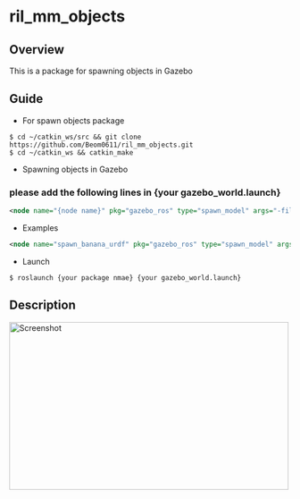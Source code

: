 # ril_mm_objects    
   
   
   
   
             
             
## Overview
This is a package for spawning objects in Gazebo     
   
   
   
    
    
## Guide

- For spawn objects package
```
$ cd ~/catkin_ws/src && git clone https://github.com/Beom0611/ril_mm_objects.git
$ cd ~/catkin_ws && catkin_make
```   
    
    

- Spawning objects in Gazebo 
### please add the following lines in {your gazebo_world.launch}
```xml
<node name="{node name}" pkg="gazebo_ros" type="spawn_model" args="-file $(find {folder name})/{urdf directory}/{urdf file name.urdf} -urdf -model {model name} -x 0 -y 0 -z 1" />
```
- Examples  
```xml
<node name="spawn_banana_urdf" pkg="gazebo_ros" type="spawn_model" args="-file $(find ril_mm_objects)/urdf/banana.urdf -urdf -model banana -x 5 -y 0.5 -z 1.1" />
```
- Launch    
```
$ roslaunch {your package nmae} {your gazebo_world.launch}   

```    
   
    
    
      
      
## Description    

<img width="500" height="300" src="https://user-images.githubusercontent.com/78074831/110319538-62e85900-8052-11eb-919b-e9acde3b5daf.png"  alt="Screenshot" title="Screenshot">
